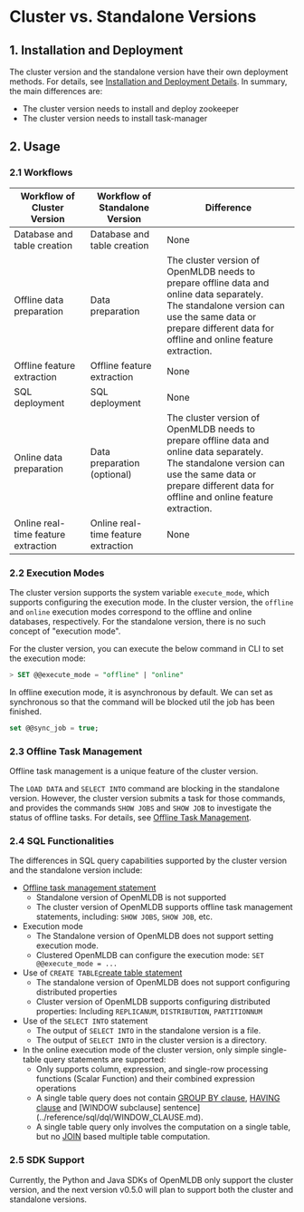 # Cluster vs. Standalone Versions

## 1. Installation and Deployment

The cluster version and the standalone version have their own deployment methods. For details, see [Installation and Deployment Details](../deploy/install_deploy.md). In summary, the main differences are:

- The cluster version needs to install and deploy zookeeper
- The cluster version needs to install task-manager

## 2. Usage

### 2.1 Workflows

| Workflow of Cluster Version         | Workflow of Standalone Version      | Difference                                                   |
| ----------------------------------- | ----------------------------------- | ------------------------------------------------------------ |
| Database and table creation         | Database and table creation         | None                                                         |
| Offline data preparation            | Data preparation                    | The cluster version of OpenMLDB needs to prepare offline data and online data separately. <br />The standalone version can use the same data or prepare different data for offline and online feature extraction. |
| Offline feature extraction          | Offline feature extraction          | None                                                         |
| SQL deployment                      | SQL deployment                      | None                                                         |
| Online data preparation             | Data preparation (optional)         | The cluster version of OpenMLDB needs to prepare offline data and online data separately. <br />The standalone version can use the same data or prepare different data for offline and online feature extraction. |
| Online real-time feature extraction | Online real-time feature extraction | None                                                         |

### 2.2 Execution Modes

The cluster version supports the system variable `execute_mode`, which supports configuring the execution mode. In the cluster version, the `offline` and `online` execution modes correspond to the offline and online databases, respectively. For the standalone version, there is no such concept of "execution mode".

For the cluster version, you can execute the below command in CLI to set the execution mode:

```sql
> SET @@execute_mode = "offline" | "online"
```

In offline execution mode, it is asynchronous by default. We can set as synchronous so that the command will be blocked util the job has been finished.

```sql
set @@sync_job = true;
```

### 2.3 Offline Task Management

Offline task management is a unique feature of the cluster version.

The `LOAD DATA` and `SELECT INTO` command are blocking in the standalone version. However, the cluster version submits a task for those commands, and provides the commands ``SHOW JOBS`` and `SHOW JOB` to investigate the status of offline tasks. For details, see [Offline Task Management](../reference/sql/task_manage/reference.md).

### 2.4 SQL Functionalities

The differences in SQL query capabilities supported by the cluster version and the standalone version include:

- [Offline task management statement](../reference/sql/task_manage/reference.md)
  - Standalone version of OpenMLDB is not supported
  - The cluster version of OpenMLDB supports offline task management statements, including: `SHOW JOBS`, `SHOW JOB`, etc.
- Execution mode
  - The Standalone version of OpenMLDB does not support setting execution mode.
  - Clustered OpenMLDB can configure the execution mode: `SET @@execute_mode = ...`
- Use of `CREATE TABLE`[create table statement](../reference/sql/ddl/CREATE_TABLE_STATEMENT.md)
  - The standalone version of OpenMLDB does not support configuring distributed properties
  - Cluster version of OpenMLDB supports configuring distributed properties: Including `REPLICANUM`, `DISTRIBUTION`, `PARTITIONNUM`
- Use of the `SELECT INTO` statement
  - The output of `SELECT INTO` in the standalone version is a file.
  - The output of `SELECT INTO` in the cluster version is a directory.
- In the online execution mode of the cluster version, only simple single-table query statements are supported:
  - Only supports column, expression, and single-row processing functions (Scalar Function) and their combined expression operations
  - A single table query does not contain [GROUP BY clause](../reference/sql/dql/JOIN_CLAUSE.md), [HAVING clause](../reference/sql/dql/HAVING_CLAUSE.md) and [WINDOW subclause] sentence](../reference/sql/dql/WINDOW_CLAUSE.md).
  - A single table query only involves the computation on a single table, but no [JOIN](../reference/sql/dql/JOIN_CLAUSE.md) based multiple table computation.

### 2.5 SDK Support

Currently, the Python and Java SDKs of OpenMLDB only support the cluster version, and the next version v0.5.0 will plan to support both the cluster and standalone versions.
